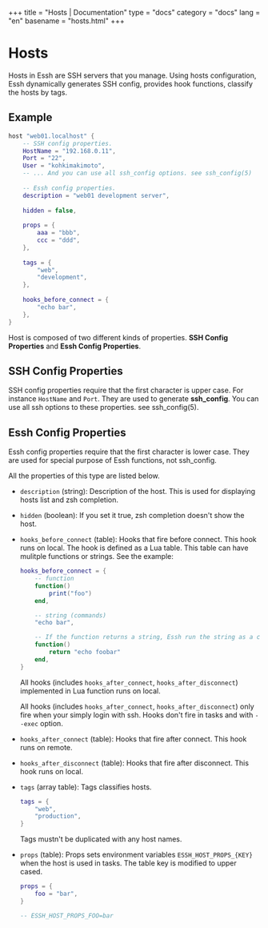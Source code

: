 +++
title = "Hosts | Documentation"
type = "docs"
category = "docs"
lang = "en"
basename = "hosts.html"
+++

# Hosts

Hosts in Essh are SSH servers that you manage. Using hosts configuration, Essh dynamically generates SSH config, provides hook functions, classify the hosts by tags.

## Example

~~~lua
host "web01.localhost" {
    -- SSH config properties.
    HostName = "192.168.0.11",
    Port = "22",
    User = "kohkimakimoto",
    -- ... And you can use all ssh_config options. see ssh_config(5)
    
    -- Essh config properties.
    description = "web01 development server",
    
    hidden = false,
    
    props = {
        aaa = "bbb",
        ccc = "ddd",
    },
    
    tags = {
        "web",
        "development",
    },
    
    hooks_before_connect = {
        "echo bar",
    },
}
~~~

Host is composed of two different kinds of properties. **SSH Config Properties** and **Essh Config Properties**.

## SSH Config Properties

SSH config properties require that the first character is upper case.
For instance `HostName` and `Port`. They are used to generate **ssh_config**. You can use all ssh options to these properties. see ssh_config(5).

## Essh Config Properties

Essh config properties require that the first character is lower case.
They are used for special purpose of Essh functions, not ssh_config.

All the properties of this type are listed below.

* `description` (string): Description of the host. This is used for displaying hosts list and zsh completion.

* `hidden` (boolean): If you set it true, zsh completion doesn't show the host.

* `hooks_before_connect` (table): Hooks that fire before connect. This hook runs on local. The hook is defined as a Lua table. This table can have mulitple functions or strings. See the example:

    ~~~lua
    hooks_before_connect = {
        -- function
        function()
            print("foo")
        end,

        -- string (commands)
        "echo bar",

        -- If the function returns a string, Essh run the string as a command.
        function()
            return "echo foobar"
        end,
    }
    ~~~

    All hooks (includes `hooks_after_connect`, `hooks_after_disconnect`) implemented in Lua function runs on local.

    All hooks (includes `hooks_after_connect`, `hooks_after_disconnect`) only fire when your simply login with ssh. Hooks don't fire in tasks and with `--exec` option.

* `hooks_after_connect` (table): Hooks that fire after connect. This hook runs on remote.

* `hooks_after_disconnect` (table): Hooks that fire after disconnect. This hook runs on local.

* `tags` (array table): Tags classifies hosts.

    ~~~lua
    tags = {
        "web",
        "production",
    }
    ~~~

    Tags mustn't be duplicated with any host names.

* `props` (table): Props sets environment variables `ESSH_HOST_PROPS_{KEY}` when the host is used in tasks. The table key is modified to upper cased.

    ~~~lua
    props = {
        foo = "bar",
    }

    -- ESSH_HOST_PROPS_FOO=bar
    ~~~
